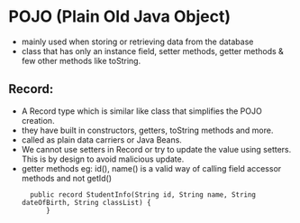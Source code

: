 # POJO (Plain Old Java Object)
- mainly used when storing or retrieving data from the database
- class that has only an instance field, setter methods, getter methods & few other methods like toString.

## Record:
- A Record type which is similar like class that simplifies the POJO creation.
- they have built in constructors, getters, toString methods and more.
- called as plain data carriers or Java Beans.
- We cannot use setters in Record or try to update the value using setters. This is by design to avoid malicious update.
- getter methods eg: id(), name() is a valid way of calling field accessor methods and not getId()
  ```
    public record StudentInfo(String id, String name, String dateOfBirth, String classList) {
        } 
  ```